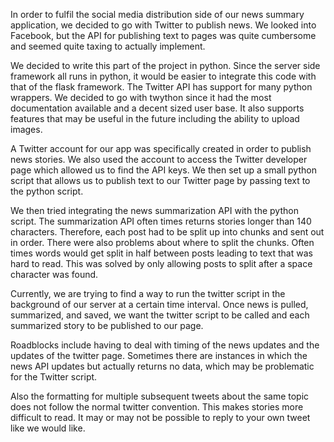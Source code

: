In order to fulfil the social media distribution side of our news summary application, we decided to go with Twitter to publish news. We looked into Facebook, but the API for publishing text to pages was quite cumbersome and seemed quite taxing to actually implement.

We decided to write this part of the project in python. Since the server side framework all runs in python, it would be easier to integrate this code with that of the flask framework. The Twitter API has support for many python wrappers. We decided to go with twython since it had the most documentation available and a decent sized user base. It also supports features that may be useful in the future including the ability to upload images.

A Twitter account for our app was specifically created in order to publish news stories. We also used the account to access the Twitter developer page which allowed us to find the API keys. We then set up a small python script that allows us to publish text to our Twitter page by passing text to the python script.

We then tried integrating the news summarization API with the python script. The summarization API often times returns stories longer than 140 characters. Therefore, each post had to be split up into chunks and sent out in order. There were also problems about where to split the chunks. Often times words would get split in half between posts leading to text that was hard to read. This was solved by only allowing posts to split after a space character was found.

Currently, we are trying to find a way to run the twitter script in the background of our server at a certain time interval. Once news is pulled, summarized, and saved, we want the twitter script to be called and each summarized story to be published to our page.

Roadblocks include having to deal with timing of the news updates and the updates of the twitter page. Sometimes there are instances in which the news API updates but actually returns no data, which may be problematic for the Twitter script.

Also the formatting for multiple subsequent tweets about the same topic does not follow the normal twitter convention. This makes stories more difficult to read. It may or may not be possible to reply to your own tweet like we would like.
